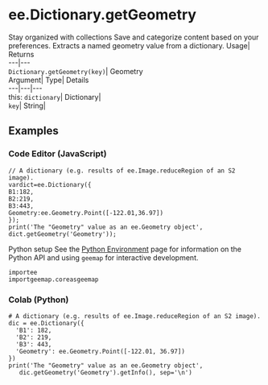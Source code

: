  
#  ee.Dictionary.getGeometry 
Stay organized with collections  Save and categorize content based on your preferences. 
Extracts a named geometry value from a dictionary. Usage| Returns  
---|---  
`Dictionary.getGeometry(key)`| Geometry  
Argument| Type| Details  
---|---|---  
this: `dictionary`| Dictionary|   
`key`| String|   
## Examples
### Code Editor (JavaScript)
```
// A dictionary (e.g. results of ee.Image.reduceRegion of an S2 image).
vardict=ee.Dictionary({
B1:182,
B2:219,
B3:443,
Geometry:ee.Geometry.Point([-122.01,36.97])
});
print('The "Geometry" value as an ee.Geometry object',
dict.getGeometry('Geometry'));
```

Python setup
See the [ Python Environment](https://developers.google.com/earth-engine/guides/python_install) page for information on the Python API and using `geemap` for interactive development.
```
importee
importgeemap.coreasgeemap
```

### Colab (Python)
```
# A dictionary (e.g. results of ee.Image.reduceRegion of an S2 image).
dic = ee.Dictionary({
  'B1': 182,
  'B2': 219,
  'B3': 443,
  'Geometry': ee.Geometry.Point([-122.01, 36.97])
})
print('The "Geometry" value as an ee.Geometry object',
   dic.getGeometry('Geometry').getInfo(), sep='\n')
```

